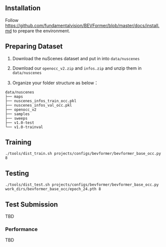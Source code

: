 ## Installation

Follow https://github.com/fundamentalvision/BEVFormer/blob/master/docs/install.md to prepare the environment.

## Preparing Dataset

1. Download the nuScenes dataset and put in into `data/nuscenes`

2. Download our `openocc_v2.zip` and `infos.zip` and unzip them in `data/nuscenes`

3. Organize your folder structure as below：

```
data/nuscenes
├── maps
├── nuscenes_infos_train_occ.pkl
├── nuscenes_infos_val_occ.pkl
├── openocc_v2
├── samples
├── sweeps
├── v1.0-test
└── v1.0-trainval
```

## Training

```
./tools/dist_train.sh projects/configs/bevformer/bevformer_base_occ.py 8
```

## Testing

```
./tools/dist_test.sh projects/configs/bevformer/bevformer_base_occ.py work_dirs/bevformer_base_occ/epoch_24.pth 8
```

## Test Submission

TBD


### Performance

TBD

